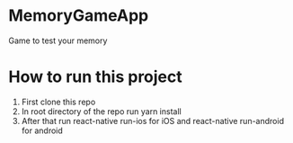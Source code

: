 # MemoryGameApp
Game to test your memory

# How to run this project

1) First clone this repo
2) In root directory of the repo run yarn install
3) After that run react-native run-ios for iOS and react-native run-android for android
